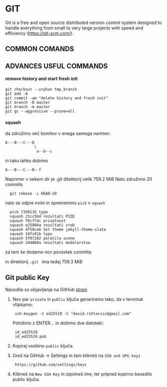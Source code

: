# GIT

Git is a free and open source distributed version control system designed to handle everything from small to very large projects with speed and efficiency (https://git-scm.com/).

## COMMON COMANDS

## ADVANCES USFUL COMMANDS

#### remove history and start fresh init

    git checkout --orphan tmp_branch
    git add -A
    git commit -am "delete history and fresh init"
    git branch -D master
    git branch -m master
    git gc --aggressive --prune=all

#### squash

da združimo več komitov v enega samega narimer:

    A---B---C---D
                 \
                  a--b--c

 in tako lahko dobimo 

    A---B---C---D--f

Naprimer v nekem dir je .git  ditektorij velik 759.2 MiB
Nato združimo 20 commits

      git rebase -i HEAD~20

nato se odpre nvim in spremenimo `pick` v `squash`

      pick 73d9116 typo
      squash 21cc5bd rezultati PIZE
      squash f8cf7dc prisotnost
      squash e25984a rezultati zrob
      squash 4f59ce6 Set theme jekyll-theme-slate
      squash 19fc01b typo
      squash 5f07202 poročila ocene
      squash 244809a rezultati modelarstvo

za tem še dodamo nov povzetek commita

in direktorij `.git ` ima tedaj 759.3 MiB

## Git public Key

Navodila so objavljenje na GitHub [strani](https://docs.github.com/en/authentication/connecting-to-github-with-ssh/generating-a-new-ssh-key-and-adding-it-to-the-ssh-agent)

1. Nov par `private` in `public` ključa generiramo tako, da v terminal vtipkamo:

        ssh-keygen -t ed25519 -C "david.rihtarsic@gmail.com"

    Potrdimo z ENTER... in dobimo dve datoteki:

        id_ed25519
        id_ed25519.pub
2. Kopiraj vsebino `public` ključa. 

3. Greš na GitHub -> Settings in tam klikneš na  `SSH and GPG keys`

        https://github.com/settings/keys

4. Klikneš na `New SSH Key` in izpolneš ime, ter pripneš kopirno besedilo public ključa.
